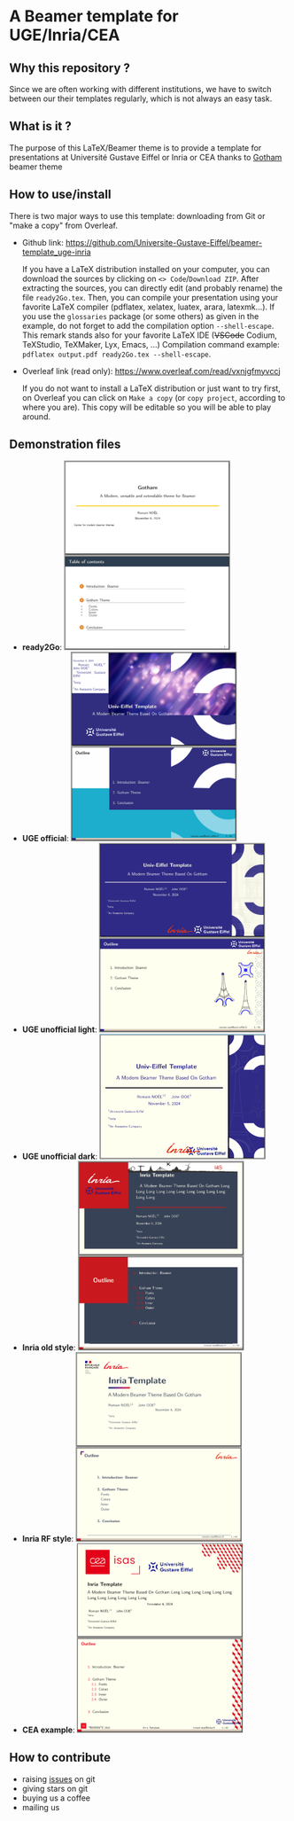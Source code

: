 # A Beamer template for UGE/Inria/CEA

## Why this repository ?
Since we are often working with different institutions, we have to switch between our their templates regularly, which is not always an easy task.


## What is it ?
The purpose of this LaTeX/Beamer theme is to provide a template for presentations at Université Gustave Eiffel or Inria or CEA thanks to [Gotham](https://gitlab.com/RomainNOEL/beamertheme-gotham) beamer theme


## How to use/install
There is two major ways to use this template: downloading from Git or "make a copy" from Overleaf.

- Github link: https://github.com/Universite-Gustave-Eiffel/beamer-template_uge-inria

  If you have a LaTeX distribution installed on your computer, you can download the sources by clicking on `<> Code`/`Download ZIP`.
  After extracting the sources, you can directly edit (and probably rename) the file `ready2Go.tex`.
  Then, you can compile your presentation using your favorite LaTeX compiler (pdflatex, xelatex, luatex, arara, latexmk...).
  If you use the `glossaries` package (or some others) as given in the example, do not forget to add the compilation option `--shell-escape`.
  This remark stands also for your favorite LaTeX IDE (~~VSCode~~ Codium, TeXStudio, TeXMaker, Lyx, Emacs, ...)
  Compilation command example: `pdflatex output.pdf ready2Go.tex --shell-escape`.

- Overleaf link (read only): https://www.overleaf.com/read/vxnjgfmyvccj

  If you do not want to install a LaTeX distribution or just want to try first, on Overleaf you can click on `Make a copy` (or `copy project`, according to where you are).
  This copy will be editable so you will be able to play around. 


## Demonstration files
- **ready2Go**: <img src="original/gotham-example/screenshotGotham-1.png" width="300">
- **UGE official**: <img src="original/examples_UGE/screenshotUGEofficial.png" width="300">
- **UGE unofficial light**: <img src="original/examples_UGE/screenshotUGEunofficial-1.png" width="300">
- **UGE unofficial dark**: <img src="original/examples_UGE/screenshotUGEunofficial-2.png" width="300">
- **Inria old style**: <img src="original/examples_Inria/screenshotInriaOld.png" width="300">
- **Inria RF style**: <img src="original/examples_Inria/screenshotInriaRF.png" width="300">
- **CEA example**: <img src="original/examples_CEA/screenshotCEA.png" width="300">


## How to contribute
- raising [issues](https://github.com/Universite-Gustave-Eiffel/beamer-template_uge-inria/issues) on git
- giving stars on git
- buying us a coffee
- mailing us 
